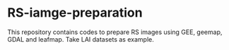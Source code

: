 # RS-iamge-preparation
This repository contains codes to prepare RS images using GEE, geemap, GDAL and leafmap. Take LAI datasets as example.
